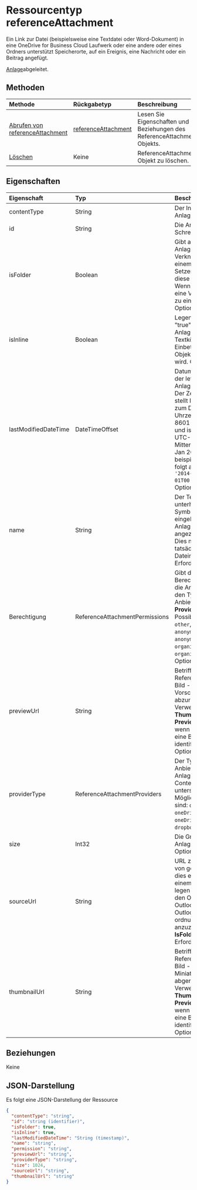# <a name="referenceattachment-resource-type"></a>Ressourcentyp referenceAttachment

Ein Link zur Datei (beispielsweise eine Textdatei oder Word-Dokument) in eine OneDrive for Business Cloud Laufwerk oder eine andere oder eines Ordners unterstützt Speicherorte, auf ein Ereignis, eine Nachricht oder ein Beitrag angefügt.

[Anlage](attachment.md)abgeleitet.

## <a name="methods"></a>Methoden

| Methode       | Rückgabetyp  |Beschreibung|
|:---------------|:--------|:----------|
|[Abrufen von referenceAttachment](../api/referenceattachment_get.md) | [referenceAttachment](referenceattachment.md) |Lesen Sie Eigenschaften und Beziehungen des ReferenceAttachment-Objekts.|
|[Löschen](../api/attachment_delete.md) | Keine |ReferenceAttachment-Objekt zu löschen. |


## <a name="properties"></a>Eigenschaften
| Eigenschaft     | Typ   |Beschreibung|
|:---------------|:--------|:----------|
|contentType|String|Der Inhaltstyp der Anlage. Optional|
|id|String|Die Anlage-ID  Schreibgeschützt.|
|isFolder|Boolean|Gibt an, ob die Anlage eine Verknüpfung zu einem Ordner ist. Setzen Sie müssen diese auf "true" Wenn **SourceUrl** eine Verknüpfung zu einem Ordner ist. Optional|
|isInline|Boolean|Legen Sie auf "true" Wenn die Anlage Inline im Textkörper der das Einbetten von-Objekt angezeigt wird. Optional|
|lastModifiedDateTime|DateTimeOffset|Datum und Uhrzeit der letzten die Anlage Änderung. Der Zeitstempeltyp stellt Informationen zum Datum und Uhrzeit mit ISO 8601-Format dar und ist immer in UTC-Zeit. Um Mitternacht UTC 1 Jan 2014 würde beispielsweise wie folgt aussehen: `'2014-01-01T00:00:00Z'`. Optional|
|name|String|Der Text, der unterhalb des Symbols, das die eingebettete Anlage darstellt angezeigt wird. Dies muss nicht der tatsächliche Dateiname sein. Erforderlich.|
|Berechtigung|ReferenceAttachmentPermissions|Gibt die Berechtigungen für die Anlage durch den Typ des Anbieters in **ProviderType**erteilt. Possible values are: `other`, `view`, `edit`, `anonymousView`, `anonymousEdit`, `organizationView`, `organizationEdit`. Optional|
|previewUrl|String|Betrifft nur eine Referenz Anlage ein Bild - URL, um ein Vorschaubild abzurufen. Verwenden Sie **ThumbnailUrl** und **PreviewUrl** nur, wenn **SourceUrl** eine Bilddatei identifiziert. Optional|
|providerType|ReferenceAttachmentProviders|Der Typ der Anbieter, der eine Anlage von diesem ContentType unterstützt. Mögliche Werte sind: `other`, `oneDriveBusiness`, `oneDriveConsumer`, `dropbox`. Optional|
|size|Int32|Die Größe der Anlage in Byte. Optional|
|sourceUrl|String|URL zum Abrufen von gescannt. Ist dies eine URL zu einem Ordner, legen Sie dann für den Ordner in Outlook oder Outlook im Web ordnungsgemäß anzuzeigende **IsFolder** auf "true". Erforderlich.|
|thumbnailUrl|String|Betrifft nur eine Referenz Anlage ein Bild - URL ein Miniaturbild abgerufen. Verwenden Sie **ThumbnailUrl** und **PreviewUrl** nur, wenn **SourceUrl** eine Bilddatei identifiziert. Optional|



## <a name="relationships"></a>Beziehungen
Keine



## <a name="json-representation"></a>JSON-Darstellung

Es folgt eine JSON-Darstellung der Ressource

<!-- {
  "blockType": "resource",
  "optionalProperties": [

  ],
  "@odata.type": "microsoft.graph.referenceAttachment"
}-->

```json
{
  "contentType": "string",
  "id": "string (identifier)",
  "isFolder": true,
  "isInline": true,
  "lastModifiedDateTime": "String (timestamp)",
  "name": "string",
  "permission": "string",
  "previewUrl": "string",
  "providerType": "string",
  "size": 1024,
  "sourceUrl": "string",
  "thumbnailUrl": "string"
}

```

<!-- uuid: 8fcb5dbc-d5aa-4681-8e31-b001d5168d79
2015-10-25 14:57:30 UTC -->
<!-- {
  "type": "#page.annotation",
  "description": "referenceAttachment resource",
  "keywords": "",
  "section": "documentation",
  "tocPath": ""
}-->
